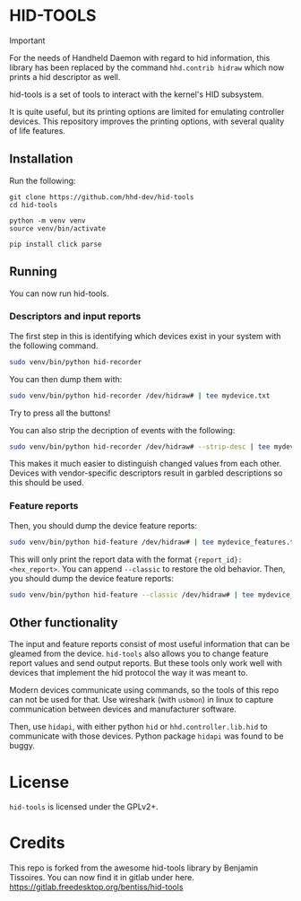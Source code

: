 # HID-TOOLS

> [!IMPORTANT]
> For the needs of Handheld Daemon with regard to hid information, this library 
> has been replaced by the command `hhd.contrib hidraw` which now prints
> a hid descriptor as well.

hid-tools is a set of tools to interact with the kernel's HID subsystem.

It is quite useful, but its printing options are limited for emulating controller
devices.
This repository improves the printing options, with several quality of life
features.

## Installation
Run the following:
```
git clone https://github.com/hhd-dev/hid-tools
cd hid-tools

python -m venv venv
source venv/bin/activate

pip install click parse
```

## Running
You can now run hid-tools.

### Descriptors and input reports
The first step in this is identifying which devices exist
in your system with the following command.
```bash
sudo venv/bin/python hid-recorder
```

You can then dump them with:
```bash
sudo venv/bin/python hid-recorder /dev/hidraw# | tee mydevice.txt
```
Try to press all the buttons!

You can also strip the decription of events with the following:
```bash
sudo venv/bin/python hid-recorder /dev/hidraw# --strip-desc | tee mydevice.txt
```
This makes it much easier to distinguish changed values from each other.
Devices with vendor-specific descriptors result in garbled descriptions so this
should be used.

### Feature reports
Then, you should dump the device feature reports:
```bash
sudo venv/bin/python hid-feature /dev/hidraw# | tee mydevice_features.txt
```

This will only print the report data with the format `{report_id}: <hex_report>`.
You can append `--classic` to restore the old behavior.
Then, you should dump the device feature reports:
```bash
sudo venv/bin/python hid-feature --classic /dev/hidraw# | tee mydevice_features.txt
```

## Other functionality
The input and feature reports consist of most useful information that can
be gleamed from the device.
`hid-tools` also allows you to change feature report values and send output
reports.
But these tools only work well with devices that implement the hid protocol
the way it was meant to.

Modern devices communicate using commands, so the tools of this repo
can not be used for that.
Use wireshark (with `usbmon`) in linux to capture communication between
devices and manufacturer software.

Then, use `hidapi`, with either python `hid` or `hhd.controller.lib.hid`
to communicate with those devices.
Python package `hidapi` was found to be buggy.

# License
`hid-tools` is licensed under the GPLv2+.

# Credits
This repo is forked from the awesome hid-tools library by Benjamin Tissoires.
You can now find it in gitlab under here.
https://gitlab.freedesktop.org/bentiss/hid-tools
